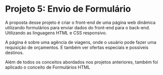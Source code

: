 # Projeto 5: Envio de Formulário

A proposta desse projeto é criar o front-end de uma página web dinâmica utilizando formulários para enviar dados do 
front-end para o back-end. Utilizando as linguagens HTML e CSS responsivo. 

A página é sobre uma agência de viagens, onde o usuário pode fazer uma requisição de orçamentos. E também ver ofertas
especiais e possíveis destinos.

Além de todos os conceitos abordados nos projetos anteriores, também foi aplicado o conceito de Formulários HTML
